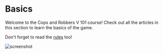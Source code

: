 # Basics
Welcome to the Cops and Robbers V 101 course! 
Check out all the articles in this section to learn the basics of the game.

Don't forget to read the [rules](/rules) too!

![screenshot](/wiki-content/basics/101.jpg)